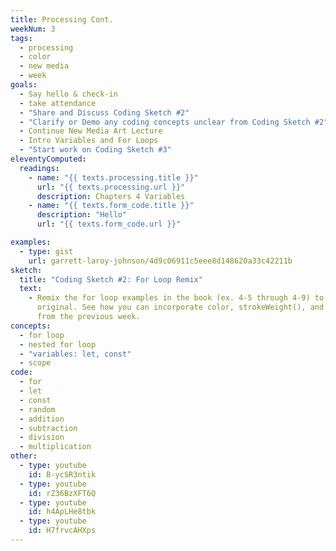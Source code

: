 ```yaml
---
title: Processing Cont.
weekNum: 3
tags:
  - processing
  - color
  - new media
  - week
goals:
  - Say hello & check-in
  - take attendance
  - "Share and Discuss Coding Sketch #2"
  - "Clarify or Demo any coding concepts unclear from Coding Sketch #2"
  - Continue New Media Art Lecture
  - Intro Variables and For Loops
  - "Start work on Coding Sketch #3"
eleventyComputed:
  readings:
    - name: "{{ texts.processing.title }}"
      url: "{{ texts.processing.url }}"
      description: Chapters 4 Variables
    - name: "{{ texts.form_code.title }}"
      description: "Hello"
      url: "{{ texts.form_code.url }}"

examples:
  - type: gist
    url: garrett-laroy-johnson/4d9c06911c5eee8d148620a33c42211b
sketch:
  title: "Coding Sketch #2: For Loop Remix"
  text:
    - Remix the for loop examples in the book (ex. 4-5 through 4-9) to create something
      original. See how you can incorporate color, strokeWeight(), and different shapes
      from the previous week.
concepts:
  - for loop
  - nested for loop
  - "variables: let, const"
  - scope
code:
  - for
  - let
  - const
  - random
  - addition
  - subtraction
  - division
  - multiplication
other:
  - type: youtube
    id: B-ycSR3ntik
  - type: youtube
    id: rZ36BzXFT6Q
  - type: youtube
    id: h4ApLHe8tbk
  - type: youtube
    id: H7frvcAHXps
---
```

